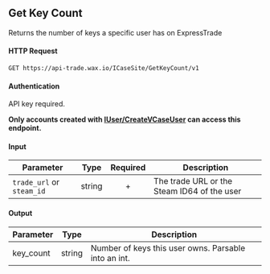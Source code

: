 ## Get Key Count

Returns the number of keys a specific user has on ExpressTrade

#### HTTP Request

`GET https://api-trade.wax.io/ICaseSite/GetKeyCount/v1`

#### Authentication

API key required.

**Only accounts created with [IUser/CreateVCaseUser](/IUser/CreateVCaseUser.md) can access this endpoint.**

#### Input

Parameter | Type | Required   | Description
--------- | -----| :--------: | -----------
`trade_url` or `steam_id` | string | + | The trade URL or the Steam ID64 of the user 
    
#### Output

Parameter | Type | Description
--------- | -----| -------- 
key_count | string  | Number of keys this user owns.  Parsable into an int.
